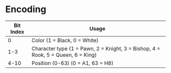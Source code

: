 # Encoding


Bit Index | Usage
----------|---------------------------------------------------------------------------------
0         | Color (1 = Black, 0 = White)
1-3       | Character type (1 = Pawn, 2 = Knight, 3 = Bishop, 4 = Rook, 5 = Queen, 6 = King)
4-10      | Position (0-63) (0 = A1, 63 = H8)